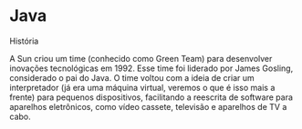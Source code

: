 # Java

História

A Sun criou um time (conhecido como Green Team) para desenvolver inovações tecnológicas em 1992. Esse time foi liderado por James Gosling, considerado o pai do Java. O time voltou com a ideia de criar um interpretador (já era uma máquina virtual, veremos o que é isso mais a frente) para pequenos dispositivos, facilitando a reescrita de software para aparelhos eletrônicos, como vídeo cassete, televisão e aparelhos de TV a cabo.
